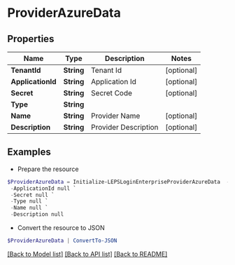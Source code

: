 # ProviderAzureData
## Properties

Name | Type | Description | Notes
------------ | ------------- | ------------- | -------------
**TenantId** | **String** | Tenant Id | [optional] 
**ApplicationId** | **String** | Application Id | [optional] 
**Secret** | **String** | Secret Code | [optional] 
**Type** | **String** |  | 
**Name** | **String** | Provider Name | [optional] 
**Description** | **String** | Provider Description | [optional] 

## Examples

- Prepare the resource
```powershell
$ProviderAzureData = Initialize-LEPSLoginEnterpriseProviderAzureData  -TenantId null `
 -ApplicationId null `
 -Secret null `
 -Type null `
 -Name null `
 -Description null
```

- Convert the resource to JSON
```powershell
$ProviderAzureData | ConvertTo-JSON
```

[[Back to Model list]](../README.md#documentation-for-models) [[Back to API list]](../README.md#documentation-for-api-endpoints) [[Back to README]](../README.md)

